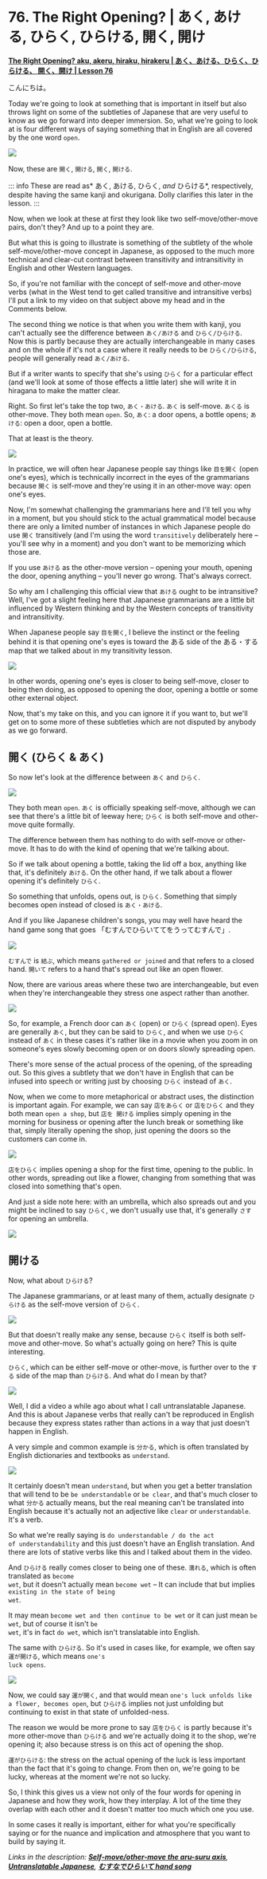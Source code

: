 # **76. The Right Opening? | あく, あける, ひらく, ひらける, 開く, 開け** 

[**The Right Opening? aku, akeru, hiraku, hirakeru | あく、あける、ひらく、ひらける、 開く、開け | Lesson 76**](https://www.youtube.com/watch?v=QEInorgR6Rs&list=PLg9uYxuZf8x_A-vcqqyOFZu06WlhnypWj&index=78&pp=iAQB)

こんにちは。

Today we're going to look at something that is important in itself but also throws light on some of the subtleties of Japanese that are very useful to know as we go forward into deeper immersion. So, what we're going to look at is four different ways of saying something that in English are all covered by the one word <code>open</code>.

![](media/image867.webp)

Now, these are <code>開く</code>, <code>開ける</code>, <code>開く</code>, <code>開ける</code>.　

::: info
These are read as* あく, あける, ひらく, *and* ひらける*, respectively, despite having the same kanji and okurigana. Dolly clarifies this later in the lesson.
:::

Now, when we look at these at first they look like two self-move/other-move pairs, don't they? And up to a point they are.

But what this is going to illustrate is something of the subtlety of the whole self-move/other-move concept in Japanese, as opposed to the much more technical and clear-cut contrast between transitivity and intransitivity in English and other Western languages.

So, if you're not familiar with the concept of self-move and other-move verbs (what in the West tend to get called transitive and intransitive verbs) I'll put a link to my video on that subject above my head and in the Comments below.

The second thing we notice is that when you write them with kanji, you can't actually see the difference between <code>あく/あける</code> and <code>ひらく/ひらける</code>. Now this is partly because they are actually interchangeable in many cases and on the whole if it's not a case where it really needs to be <code>ひらく/ひらける</code>,  
people will generally read <code>あく/あける</code>.

But if a writer wants to specify that she's using <code>ひらく</code> for a particular effect (and we'll look at some of those effects a little later) she will write it in hiragana to make the matter clear.

Right. So first let's take the top two, <code>あく・あける</code>. <code>あく</code> is self-move. <code>あくる</code> is other-move. They both mean <code>open</code>. So, <code>あく</code>: a door opens, a bottle opens; <code>あける</code>: open a door, open a bottle.

That at least is the theory.

![](media/image730.webp)

In practice, we will often hear Japanese people say things like <code>目を開く</code> (open one's eyes), which is technically incorrect in the eyes of the grammarians because <code>開く</code> is self-move and they're using it in an other-move way: open one's eyes.

Now, I'm somewhat challenging the grammarians here and I'll tell you why in a moment, but you should stick to the actual grammatical model because there are only a limited number of instances in which Japanese people do use <code>開く</code> transitively (and I'm using the word <code>transitively</code> deliberately here – you'll see why in a moment) and you don't want to be memorizing which those are.

If you use <code>あける</code> as the other-move version – opening your mouth, opening the door, opening anything – you'll never go wrong. That's always correct.

So why am I challenging this official view that <code>あける</code> ought to be intransitive? Well, I've got a slight feeling here that Japanese grammarians are a little bit influenced by Western thinking and by the Western concepts of transitivity and intransitivity.

When Japanese people say <code>目を開く</code>, I believe the instinct or the feeling behind it is that opening one's eyes is toward the ある side of the ある・する map that we talked about in my transitivity lesson.

![](media/image669.webp)

In other words, opening one's eyes is closer to being self-move, closer to being then doing, as opposed to opening the door, opening a bottle or some other external object.

Now, that's my take on this, and you can ignore it if you want to, but we'll get on to some more of these subtleties which are not disputed by anybody as we go forward.

## 開く (ひらく & あく)

So now let's look at the difference between <code>あく</code> and <code>ひらく</code>.

![](media/image990.webp)

They both mean <code>open</code>. <code>あく</code> is officially speaking self-move, although we can see that there's a little bit of leeway here; <code>ひらく</code> is both self-move and other-move quite formally.

The difference between them has nothing to do with self-move or other-move. It has to do with the kind of opening that we're talking about.

So if we talk about opening a bottle, taking the lid off a box, anything like that, it's definitely <code>あける</code>. On the other hand, if we talk about a flower opening it's definitely <code>ひらく</code>.

So something that unfolds, opens out, is <code>ひらく</code>. Something that simply becomes open instead of closed is <code>あく・あける</code>.

And if you like Japanese children's songs, you may well have heard the hand game song that goes 「むすんでひらいててをうってむすんで」.

![](media/image919.webp)

<code>むすんで</code> is <code>結ぶ</code>, which means <code>gathered or joined</code> and that refers to a closed hand. <code>開いて</code> refers to a hand that's spread out like an open flower.

Now, there are various areas where these two are interchangeable, but even when they're interchangeable they stress one aspect rather than another.

![](media/image621.webp)

So, for example, a French door can <code>あく</code> (open) or <code>ひらく</code> (spread open). Eyes are generally <code>あく</code>, but they can be said to <code>ひらく</code>, and when we use <code>ひらく</code> instead of <code>あく</code> in these cases it's rather like in a movie when you zoom in on someone's eyes slowly becoming open or on doors slowly spreading open.

There's more sense of the actual process of the opening, of the spreading out. So this gives a subtlety that we don't have in English that can be infused into speech or writing just by choosing <code>ひらく</code> instead of <code>あく</code>.

Now, when we come to more metaphorical or abstract uses, the distinction is important again. For example, we can say <code>店をあらく</code> or <code>店をひらく</code> and they both mean <code>open a shop</code>, but <code>店を 開ける</code> implies simply opening in the morning for business or opening after the lunch break or something like that, simply literally opening the shop, just opening the doors so the customers can come in.

![](media/image60.webp)

<code>店をひらく</code> implies opening a shop for the first time, opening to the public. In other words, spreading out like a flower, changing from something that was closed into something that's open.

And just a side note here: with an umbrella, which also spreads out and you might be inclined to say <code>ひらく</code>, we don't usually use that, it's generally <code>さす</code> for opening an umbrella.

![](media/image1062.webp)

## 開ける

Now, what about <code>ひらける</code>?

The Japanese grammarians, or at least many of them, actually designate <code>ひらける</code> as the self-move version of <code>ひらく</code>.

![](media/image73.webp)

But that doesn't really make any sense, because <code>ひらく</code> itself is both self-move and other-move. So what's actually going on here? This is quite interesting.

<code>ひらく</code>, which can be either self-move or other-move, is further over to the <code>する</code> side of the map than <code>ひらける</code>. And what do I mean by that?

![](media/image540.webp)

Well, I did a video a while ago about what I call untranslatable Japanese. And this is about Japanese verbs that really can't be reproduced in English because they express states rather than actions in a way that just doesn't happen in English.

A very simple and common example is <code>分かる</code>, which is often translated by English dictionaries and textbooks as <code>understand</code>.

![](media/image622.webp)

It certainly doesn't mean <code>understand</code>, but when you get a better translation that will tend to be <code>be understandable</code> or <code>be clear</code>, and that's much closer to what <code>分かる</code> actually means, but the real meaning can't be translated into English because it's actually not an adjective like <code>clear</code> or <code>understandable</code>. It's a verb.

So what we're really saying is <code>do understandable / do the act of understandability</code> and this just doesn't have an English translation. And there are lots of stative verbs like this and I talked about them in the video.

And <code>ひらける</code> really comes closer to being one of these. <code>濡れる</code>, which is often translated as <code>become wet</code>, but it doesn't actually mean <code>become wet</code> – It can include that but implies <code>existing in the state of being wet</code>.

It may mean <code>become wet and then continue to be wet</code> or it can just mean <code>be wet</code>, but of course it isn't <code>be wet</code>, it's in fact <code>do wet</code>, which isn't translatable into English.

The same with <code>ひらける</code>. So it's used in cases like, for example, we often say <code>運が開ける</code>, which means <code>one's luck opens</code>.

![](media/image278.webp)

Now, we could say <code>運が開く</code>, and that would mean <code>one's luck unfolds like a flower, becomes open</code>, but <code>ひらける</code> implies not just unfolding but continuing to exist in that state of unfolded-ness.

The reason we would be more prone to say <code>店をひらく</code> is partly because it's more other-move than <code>ひらける</code> and we're actually doing it to the shop, we're opening it; also because stress is on this act of opening the shop.

<code>運がひらける</code>: the stress on the actual opening of the luck is less important than the fact that it's going to change. From then on, we're going to be lucky, whereas at the moment we're not so lucky.

So, I think this gives us a view not only of the four words for opening in Japanese and how they work, how they interplay. A lot of the time they overlap with each other and it doesn't matter too much which one you use.

In some cases it really is important, either for what you're specifically saying or for the nuance and implication and atmosphere that you want to build by saying it.

*Links in the description: [**Self-move/other-move the aru-suru axis**](https://www.youtube.com/watch?v=ELk1dqaEmyk&t=0s), [**Untranslatable Japanese**](https://www.youtube.com/watch?v=wLrK_YxdPoM), [**むすなでひらいて hand song**](https://www.youtube.com/watch?v=BSZC0WBldv4)*
